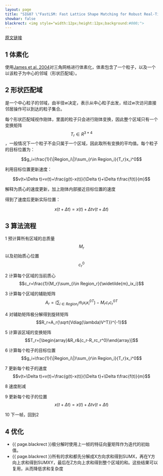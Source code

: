 ```yaml
---
layout: page
title: "SIG07 \"FastLSM: Fast Lattice Shape Matching for Robust Real-Time Deformation\" 阅读与理解"
showbar: false
blackrect: <img style="width:12px;height:12px;background:#000;">
---
```


[原文链接](http://www.alecrivers.com/fastlsm/)

## 1 体素化

使用[James et al. 2004]()对三角网格进行体素化，体素包含了一个粒子，以及一个以该粒子为中心的邻域（形状匹配域）。

## 2 形状匹配域

是一个中心粒子的邻域，由半径*w*决定，表示从中心粒子出发，经过*w*次访问直接邻居操作可以到达的粒子集合。

每个形状匹配域视作刚体，里面的粒子只会进行刚体变换，因此整个区域只有一个变换矩阵$$T_r\in R^{3*4}$$，一般情况下一个粒子不会只属于一个区域，因此取所有变换的平均值。每个粒子的目标位置为：

$$g_i=\frac{1}{\|Region_i\|}\sum_{r\in Region_i}{T_r}x_i^0$$

利用目标位置更新速度：

$$v(t+\Delta t)=v(t)+\frac{g(t)-x(t)}{\Delta t}+\Delta t\frac{f(t)}{m}$$

解释为质心的速度更新，加上刚体内部接近目标位置的速度

得到了速度后更新实际位置：

$$x(t+\Delta t)=x(t)+\Delta tv(t+\Delta t)$$

## 3 算法流程

1 预计算所有区域的总质量$$M_r$$以及初始质心位置$$c_r^0$$

2 计算每个区域的当前质心$$c_r=\frac{1}{M_r}\sum_{i\in Region_r}{\widetilde{m}_ix_i}$$

3 计算每个区域的辅助矩阵$$A_r=(\sum_{i\in Region_r}{\widetilde{m}_ix_i{x_i^0}^T})-M_rc_r{c_r^0}^T$$

4 对辅助矩阵极分解得到旋转矩阵$$R_r=A_r{\sqrt{Vdiag(\lambda)V^T}}^{-1}$$

5 计算该区域的变换矩阵$$T_r=[\begin{array}&R_r&{c_r-R_rc_r^0}\end{array}]$$

6 计算每个粒子的目标位置$$g_i=\frac{1}{\|Region_i\|}\sum_{r\in Region_i}{T_r}x_i^0$$

7 更新每个粒子的速度$$v(t+\Delta t)=v(t)+\frac{g(t)-x(t)}{\Delta t}+\Delta t\frac{f(t)}{m}$$

8 速度削减

9 更新每个粒子的位置$$x(t+\Delta t)=x(t)+\Delta tv(t+\Delta t)$$

10 下一帧，回到2

## 4 优化

- {{ page.blackrect }}极分解时使用上一帧的特征向量矩阵作为迭代的初始值。
- {{ page.blackrect }}所有的求和都先分解成X方向求和得到SUMX，再在Y方向上求和得到SUMXY，最后在Z方向上求和得到整个区域的和。这些结果可以复用，从而降低求和复杂度
